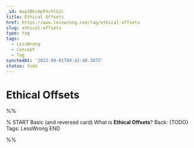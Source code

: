 ```yaml
---
_id: Aep2BhcHpPXvYCSJc
title: Ethical Offsets
href: https://www.lesswrong.com/tag/ethical-offsets
slug: ethical-offsets
type: tag
tags:
  - LessWrong
  - Concept
  - Tag
synchedAt: '2022-09-01T09:42:48.307Z'
status: todo
---
```


# Ethical Offsets


%%

% START
Basic (and reversed card)
What is **Ethical Offsets**?
Back: {TODO}
Tags: LessWrong
END

%%
	

